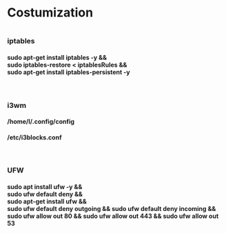 <h1>Costumization<h1>

<h3>iptables</h3>
<h4>sudo apt-get install iptables -y && </br>
sudo iptables-restore < iptablesRules && </br>
sudo apt-get install iptables-persistent -y</h4></br>

<h3>i3wm</h3>

<h4>/home/l/.config/config</h4>
<h4>/etc/i3blocks.conf</h4></br>

<h3>UFW</h3>
<h4>sudo apt install ufw -y &&</br>
sudo ufw default deny && </br>
sudo apt-get install ufw && </br>
sudo ufw default deny outgoing &&
sudo ufw default deny incoming &&
sudo ufw allow out 80 &&
sudo ufw allow out 443 &&
sudo ufw allow out 53</h4>

<h3></h3>
<h4></h4>
